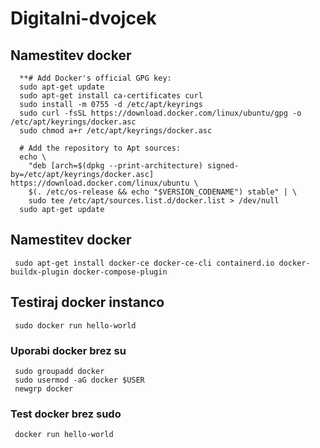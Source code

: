 # Digitalni-dvojcek

## Namestitev docker
      **# Add Docker's official GPG key:
      sudo apt-get update
      sudo apt-get install ca-certificates curl
      sudo install -m 0755 -d /etc/apt/keyrings
      sudo curl -fsSL https://download.docker.com/linux/ubuntu/gpg -o /etc/apt/keyrings/docker.asc
      sudo chmod a+r /etc/apt/keyrings/docker.asc
      
      # Add the repository to Apt sources:
      echo \
        "deb [arch=$(dpkg --print-architecture) signed-by=/etc/apt/keyrings/docker.asc] https://download.docker.com/linux/ubuntu \
        $(. /etc/os-release && echo "$VERSION_CODENAME") stable" | \
        sudo tee /etc/apt/sources.list.d/docker.list > /dev/null
      sudo apt-get update
## Namestitev docker
     sudo apt-get install docker-ce docker-ce-cli containerd.io docker-buildx-plugin docker-compose-plugin

## Testiraj docker instanco
     sudo docker run hello-world

### Uporabi docker brez su
     sudo groupadd docker
     sudo usermod -aG docker $USER
     newgrp docker
### Test docker brez sudo
     docker run hello-world
